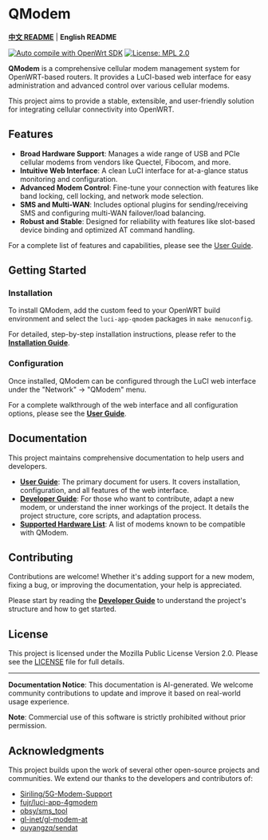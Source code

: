 # QModem

**[中文 README](README.zh-cn.md)** | **English README**

[![Auto compile with OpenWrt SDK](https://github.com/FUjr/modem_feeds/actions/workflows/main.yml/badge.svg)](https://github.com/FUjr/modem_feeds/actions/workflows/main.yml)
[![License: MPL 2.0](https://img.shields.io/badge/License-MPL_2.0-brightgreen.svg)](https://opensource.org/licenses/MPL-2.0)

**QModem** is a comprehensive cellular modem management system for OpenWRT-based routers. It provides a LuCI-based web interface for easy administration and advanced control over various cellular modems.

This project aims to provide a stable, extensible, and user-friendly solution for integrating cellular connectivity into OpenWRT.

## Features

- **Broad Hardware Support**: Manages a wide range of USB and PCIe cellular modems from vendors like Quectel, Fibocom, and more.
- **Intuitive Web Interface**: A clean LuCI interface for at-a-glance status monitoring and configuration.
- **Advanced Modem Control**: Fine-tune your connection with features like band locking, cell locking, and network mode selection.
- **SMS and Multi-WAN**: Includes optional plugins for sending/receiving SMS and configuring multi-WAN failover/load balancing.
- **Robust and Stable**: Designed for reliability with features like slot-based device binding and optimized AT command handling.

For a complete list of features and capabilities, please see the [User Guide](docs/user-guide.md).

## Getting Started

### Installation

To install QModem, add the custom feed to your OpenWRT build environment and select the `luci-app-qmodem` packages in `make menuconfig`.

For detailed, step-by-step installation instructions, please refer to the **[Installation Guide](docs/user-guide.md#installation)**.

### Configuration

Once installed, QModem can be configured through the LuCI web interface under the "Network" -> "QModem" menu.

For a complete walkthrough of the web interface and all configuration options, please see the **[User Guide](docs/user-guide.md)**.

## Documentation

This project maintains comprehensive documentation to help users and developers.

- **[User Guide](docs/user-guide.md)**: The primary document for users. It covers installation, configuration, and all features of the web interface.
- **[Developer Guide](docs/developer-guide.md)**: For those who want to contribute, adapt a new modem, or understand the inner workings of the project. It details the project structure, core scripts, and adaptation process.
- **[Supported Hardware List](docs/support_list.md)**: A list of modems known to be compatible with QModem.

## Contributing

Contributions are welcome! Whether it's adding support for a new modem, fixing a bug, or improving the documentation, your help is appreciated.

Please start by reading the **[Developer Guide](docs/developer-guide.md)** to understand the project's structure and how to get started.

## License

This project is licensed under the Mozilla Public License Version 2.0. Please see the [LICENSE](LICENSE) file for full details.

---

**Documentation Notice**: This documentation is AI-generated. We welcome community contributions to update and improve it based on real-world usage experience.

**Note**: Commercial use of this software is strictly prohibited without prior permission.

## Acknowledgments

This project builds upon the work of several other open-source projects and communities. We extend our thanks to the developers and contributors of:

- [Siriling/5G-Modem-Support](https://github.com/Siriling/5G-Modem-Support)
- [fujr/luci-app-4gmodem](https://github.com/fujr/luci-app-4gmodem)
- [obsy/sms_tool](https://github.com/obsy/sms_tool)
- [gl-inet/gl-modem-at](https://github.com/gl-inet/gl-modem-at)
- [ouyangzq/sendat](https://github.com/ouyangzq/sendat)
